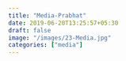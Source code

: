 ```yaml
---
title: "Media-Prabhat"
date: 2019-06-20T13:25:57+05:30
draft: false
image: "/images/23-Media.jpg"
categories: ["media"]
---
```


